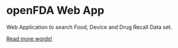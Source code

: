 # openFDA Web App

Web Application to search Food, Device and Drug Recall Data set.

[Read more words!](docs/more_words.md)
